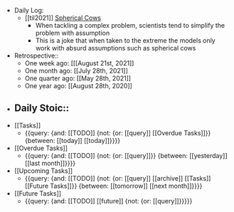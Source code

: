 - Daily Log:
    - [[til2021]] [Spherical Cows](https://en.wikipedia.org/wiki/Spherical_cow)
        - When tackling a complex problem, scientists tend to simplify the problem with assumption
        - This is a joke that when taken to the extreme the models only work with absurd assumptions such as spherical cows
- Retrospective::
    - One week ago: [[[August 21st, 2021]]
    - One month ago: [[July 28th, 2021]]
    - One quarter ago: [[May 28th, 2021]]
    - One year ago: [[August 28th, 2020]]
- Daily Stoic::
    - 
- [[Tasks]]
    - {{query: {and: [[TODO]] {not: {or: [[query]] [[Overdue Tasks]]}} {between: [[today]] [[today]]}}}}
- [[Overdue Tasks]]
    - {{query: {and: [[TODO]] {not: {or: [[query]]}} {between: [[yesterday]] [[last month]]}}}}
- [[Upcoming Tasks]]
    - {{query: {and: [[TODO]] {not: {or: [[query]] [[archive]] [[Tasks]] [[Future Tasks]]}} {between: [[tomorrow]] [[next month]]}}}}
- [[Future Tasks]]
    - {{query: {and: [[TODO]] [[future]] {not: {or: [[query]]}}}}}
